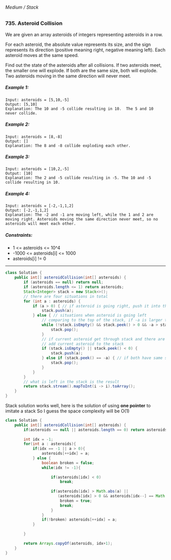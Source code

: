 ###### Medium / Stack

### 735. Asteroid Collision

We are given an array asteroids of integers representing asteroids in a row.

For each asteroid, the absolute value represents its size, and the sign represents its direction (positive meaning right, negative meaning left). Each asteroid moves at the same speed.

Find out the state of the asteroids after all collisions. If two asteroids meet, the smaller one will explode. If both are the same size, both will explode. Two asteroids moving in the same direction will never meet.

 

##### Example 1:
```
Input: asteroids = [5,10,-5]
Output: [5,10]
Explanation: The 10 and -5 collide resulting in 10.  The 5 and 10 never collide.
```
##### Example 2:
```
Input: asteroids = [8,-8]
Output: []
Explanation: The 8 and -8 collide exploding each other.
```
##### Example 3:
```
Input: asteroids = [10,2,-5]
Output: [10]
Explanation: The 2 and -5 collide resulting in -5. The 10 and -5 collide resulting in 10.
```
##### Example 4:
```
Input: asteroids = [-2,-1,1,2]
Output: [-2,-1,1,2]
Explanation: The -2 and -1 are moving left, while the 1 and 2 are moving right. Asteroids moving the same direction never meet, so no asteroids will meet each other.
``` 

##### Constraints:

* 1 <= asteroids <= 10^4
* -1000 <= asteroids[i] <= 1000
* asteroids[i] != 0
***
```java
class Solution {
    public int[] asteroidCollision(int[] asteroids) {
        if (asteroids == null) return null;
        if (asteroids.length <= 1) return asteroids;
        Stack<Integer> stack = new Stack<>();
        // there are four situations in total
        for (int a : asteroids) {
            if (a > 0) { // if asteroid is going right, push it into the stack
                stack.push(a);
            } else { // situations when asteroid is going left
                // comparing to the top of the stack, if -a is larger than stack.peek(), keep poping.
                while (!stack.isEmpty() && stack.peek() > 0 && -a > stack.peek()) { 
                    stack.pop();
                }
                // if current asteroid get through stack and there are nothing left or just asteroids going left 
                // add current asteroid to the stack 
                if (stack.isEmpty() || stack.peek() < 0) { 
                    stack.push(a);
                } else if (stack.peek() == -a) { // if both have same size, just pop top of the stack
                    stack.pop();
                }
            }
        }
        // what is left in the stack is the result
        return stack.stream().mapToInt(i -> i).toArray();
    }
}
```

Stack solution works well, here is the solution of using **one pointer** to imitate a stack
So I guess the space complexity will be O(1)

```java
class Solution {
    public int[] asteroidCollision(int[] asteroids) {
        if(asteroids == null || asteroids.length == 0) return asteroids;
        
        int idx = -1;
        for(int a : asteroids){
            if(idx == -1 || a > 0){
                asteroids[++idx] = a;
            } else {
                boolean broken = false;
                while(idx != -1){
                    
                    if(asteroids[idx] < 0) 
                        break;
                    
                    if(asteroids[idx] > Math.abs(a) ||
                       (asteroids[idx] > 0 && asteroids[idx--] == Math.abs(a))){
                        broken = true;
                        break;
                    } 
                }
                if(!broken) asteroids[++idx] = a;
            }
            
        }
        
        return Arrays.copyOf(asteroids, idx+1);
    }
}
```
